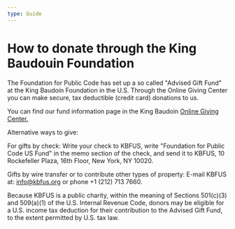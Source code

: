 ```yaml
---
type: Guide
---
```


# How to donate through the King Baudouin Foundation

The Foundation for Public Code has set up a so called "Advised Gift Fund" at the King Baudoin Foundation in the U.S. 
Through the Online Giving Center you can make secure, tax deductible (credit card) donations to us. 

You can find our fund information page in the King Baudoin [Online Giving Center.](https://kbfus.networkforgood.com/projects/52915-p-kbfus-funds-foundation-for-public-code-nl)

Alternative ways to give:

For gifts by check: Write your check to KBFUS, write "Foundation for Public Code US Fund" in the memo section of the check, 
and send it to KBFUS, 10 Rockefeller Plaza, 16th Floor, New York, NY 10020.

Gifts by wire transfer or to contribute other types of property: E-mail KBFUS at: info@kbfus.org or phone +1 (212) 713 7660.

Because KBFUS is a public charity, within the meaning of Sections 501(c)(3) and 509(a)(1) of the U.S.
Internal Revenue Code, donors may be eligible for a U.S. income tax deduction for their contribution to
the Advised Gift Fund, to the extent permitted by U.S. tax law.


